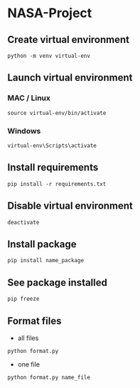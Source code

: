 # NASA-Project

## Create virtual environment
```
python -m venv virtual-env
```
## Launch virtual environment
### MAC / Linux
```
source virtual-env/bin/activate
```
### Windows
```
virtual-env\Scripts\activate
```
## Install requirements 

```
pip install -r requirements.txt
```

## Disable virtual environment
```
deactivate
```
## Install package 
```
pip install name_package
```

## See package installed 
```
pip freeze 
```
## Format files
- all files
```
python format.py 
```
- one file
```
python format.py name_file
```